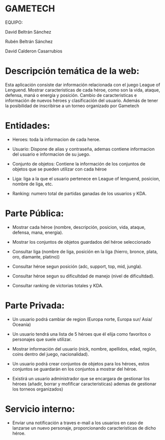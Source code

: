 # GAMETECH
EQUIPO:

David Beltrán Sánchez 

Rubén Beltrán Sánchez

David Calderon Casarrubios



# Descripción temática de la web:
Esta aplicación consiste dar información relacionada con el juego League of Lenguend. Mostrar caracteristicas de cada héroe, como son la vida, ataque, defensa, maná o energia y posición. Cambio de caracteristicas e información de nuevos héroes y clasificación del usuario. Además de tener la posibilidad de inscribirse a un torneo organizado por Gametech

# Entidades:
- Heroes: toda la informacion de cada heroe.

- Usuario: Dispone de alias y contraseña, ademas contiene informacion del usuario e informacion de su juego.

- Conjunto de objetos: Contiene la información de los conjuntos de objetos que se pueden utilizar con cada héroe

- Liga: liga a la que el usuario pertenece en League of lenguend, posicion, nombre de liga, etc.

- Ranking: numero total de partidas ganadas de los usuarios y KDA.

# Parte Pública:

- Mostrar cada héroe (nombre, descripción, posicion, vida, ataque, defensa, mana, energia).

- Mostrar los conjuntos de objetos guardados del héroe seleccionado

- Consultar liga (nombre de liga, posición en la liga (hierro, bronce, plata, oro, diamante, platino))

- Consultar héroe segun posición  (adc, support, top, mid, jungla).

- Consultar héroe segun su dificultdad de manejo (nivel de dificultdad).

- Consultar ranking de victorias totales y KDA.

# Parte Privada:

- Un usuario podrá cambiar de region (Europa norte, Europa sur/ Asia/ Oceanía)

- Un usuario tendrá una lista de 5 héroes que él elija como favoritos o personajes que suele utilizar.

- Mostrar información del usuario (nick, nombre, apellidos, edad, región, coins dentro del juego, nacionalidad).

- Un usuario podrá crear conjuntos de objetos para los héroes, estos conjuntos se guardarán en los conjuntos a mostrar del héroe.

- Existirá un usuario administrador que se encargara de gestionar los héroes (añadir, borrar y mofificar caracteristicas) ademas de gestionar los torneos organizados)
# Servicio interno:
- Enviar una notificación a traves e-mail a los usuarios en caso de lanzarse un nuevo personaje, proporcionando caracteristicas de dicho héroe.
